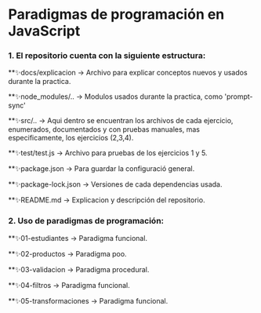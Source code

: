 # Paradigmas de programación en JavaScript 

### 1. El repositorio cuenta con la siguiente estructura:
**✨docs/explicacion -> Archivo para explicar conceptos nuevos y usados durante la practica.

**✨node_modules/.. -> Modulos usados durante la practica, como 'prompt-sync'

**✨src/.. -> Aqui dentro se encuentran los archivos de cada ejercicio, enumerados, documentados y con pruebas manuales, mas especificamente, los ejercicios (2,3,4).

**✨test/test.js -> Archivo para pruebas de los ejercicios 1 y 5. 

**✨package.json -> Para guardar la configuració general.

**✨package-lock.json -> Versiones de cada dependencias usada. 

**✨README.md -> Explicacion y descripción del repositorio.


### 2. Uso de paradigmas de programación:
**✨01-estudiantes -> Paradigma funcional.

**✨02-productos -> Paradigma poo.

**✨03-validacion -> Paradigma procedural.

**✨04-filtros -> Paradigma funcional.

**✨05-transformaciones -> Paradigma funcional.

